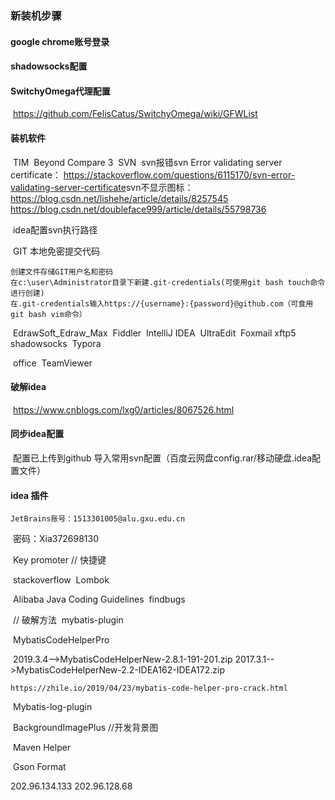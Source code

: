 ###  新装机步骤

#### google chrome账号登录
#### shadowsocks配置 
#### SwitchyOmega代理配置    

​	https://github.com/FelisCatus/SwitchyOmega/wiki/GFWList

#### 装机软件

​	TIM
​	Beyond Compare 3
​	SVN
​		svn报错svn Error validating server certificate： https://stackoverflow.com/questions/6115170/svn-error-validating-server-certificate
​		svn不显示图标：https://blog.csdn.net/lishehe/article/details/8257545
​			https://blog.csdn.net/doubleface999/article/details/55798736

​		idea配置svn执行路径

​	GIT
    本地免密提交代码
    
    创建文件存储GIT用户名和密码
    在c:\user\Administrator目录下新建.git-credentials(可使用git bash touch命令进行创建)
    在.git-credentials输入https://{username}:{password}@github.com（可食用git bash vim命令）
    
​	EdrawSoft_Edraw_Max
​	Fiddler
​	IntelliJ IDEA
​	UltraEdit
​	Foxmail
​	xftp5
​	shadowsocks
​	Typora

​	office
​	TeamViewer

#### 破解idea

​	https://www.cnblogs.com/lxg0/articles/8067526.html

#### 同步idea配置

​	配置已上传到github
    导入常用svn配置（百度云网盘config.rar/移动硬盘.idea配置文件）
#### idea 插件

	JetBrains账号：1513301005@alu.gxu.edu.cn

​	密码：Xia372698130



​	Key promoter // 快捷键

​	stackoverflow
​	Lombok

​	Alibaba Java Coding Guidelines
​	findbugs

​	// 破解方法
​	mybatis-plugin

​	MybatisCodeHelperPro

​	2019.3.4-->MybatisCodeHelperNew-2.8.1-191-201.zip
​	2017.3.1-->MybatisCodeHelperNew-2.2-IDEA162-IDEA172.zip

	https://zhile.io/2019/04/23/mybatis-code-helper-pro-crack.html
​	Mybatis-log-plugin

​	BackgroundImagePlus  //开发背景图

​	Maven Helper

​	Gson Format

202.96.134.133  202.96.128.68









